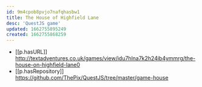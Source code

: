 ```yaml
---
id: 9m4cpob8pvjo7nafqhasbw1
title: The House of Highfield Lane
desc: 'QuestJS game'
updated: 1662755895249
created: 1662755868259
---
```


- [[p.hasURL]] http://textadventures.co.uk/games/view/idu7hlna7k2h24ib4ymmrg/the-house-on-highfield-lane0
- [[p.hasRepository]] https://github.com/ThePix/QuestJS/tree/master/game-house